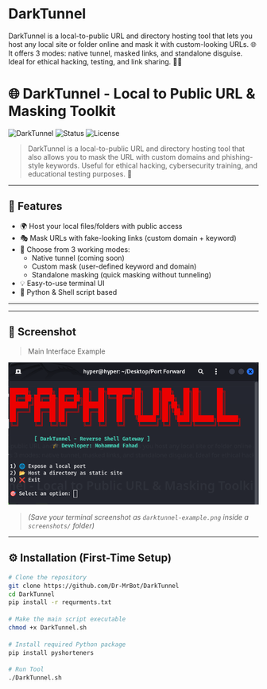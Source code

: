 # DarkTunnel
DarkTunnel is a local-to-public URL and directory hosting tool that lets you host any local site or folder online and mask it with custom-looking URLs. 🌐 It offers 3 modes: native tunnel, masked links, and standalone disguise. Ideal for ethical hacking, testing, and link sharing. 🚀🔐


# 🌐 DarkTunnel - Local to Public URL & Masking Toolkit

![DarkTunnel](https://img.shields.io/badge/Tool-DarkTunnel-blueviolet?style=flat-square)
![Status](https://img.shields.io/badge/status-active-brightgreen)
![License](https://img.shields.io/badge/license-MIT-green)

> DarkTunnel is a local-to-public URL and directory hosting tool that also allows you to mask the URL with custom domains and phishing-style keywords. Useful for ethical hacking, cybersecurity training, and educational testing purposes. 🚀

---

## 🚀 Features

- 🌍 Host your local files/folders with public access
- 🎭 Mask URLs with fake-looking links (custom domain + keyword)
- 🔧 Choose from 3 working modes:
  - Native tunnel (coming soon)
  - Custom mask (user-defined keyword and domain)
  - Standalone masking (quick masking without tunneling)
- 💡 Easy-to-use terminal UI
- 🐍 Python & Shell script based

---

---

## 📸 Screenshot

> Main Interface Example

![DarkTunnel Screenshot](ss.png)

> *(Save your terminal screenshot as `darktunnel-example.png` inside a `screenshots/` folder)*

---

## ⚙️ Installation (First-Time Setup)

```bash
# Clone the repository
git clone https://github.com/Dr-MrBot/DarkTunnel
cd DarkTunnel
pip install -r requrments.txt

# Make the main script executable
chmod +x DarkTunnel.sh

# Install required Python package
pip install pyshorteners

# Run Tool
./DarkTunnel.sh
